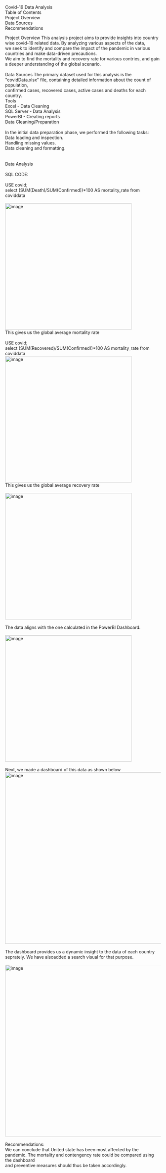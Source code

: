 Covid-19 Data Analysis
<br>
Table of Contents<br>
Project Overview<br>
Data Sources<br>
Recommendations<br>

Project Overview
This analysis project aims to provide insights into country wise covid-19 related data. By analyzing various aspects of the data,<br>
we seek to identify and compare the impact of the pandemic in various countries and make data-driven precautions.<br>
We aim to find the mortality and recovery rate for various contries, and gain a deeper understanding of the global scenario.<br>
<br>
Data Sources
The primary dataset used for this analysis is the "covidData.xlsx" file, containing detailed information about the count of population, <br>
confirmed cases, recovered cases, active cases and deaths for each country.
<br>
Tools<br>
Excel - Data Cleaning<br>
SQL Server - Data Analysis<br>
PowerBI - Creating reports<br>
Data Cleaning/Preparation<br>
<br>
In the initial data preparation phase, we performed the following tasks:<br>
Data loading and inspection.<br>
Handling missing values.<br>
Data cleaning and formatting.<br>
<br><br>
Data Analysis<br><br>
SQL CODE: <br>
<br>
USE covid;<br>
select (SUM(Death)/SUM(Confirmed))*100 AS mortality_rate from coviddata
<br><br>
<img width="409" alt="image" src="https://github.com/Sneha-2310/Covid19_Analysis/assets/98509803/fdb278e4-6567-4d69-952c-a8b2ceb1255e">
<br>
This gives us the global average  mortality rate
<br><br>
USE covid;<br>
select (SUM(Recovered)/SUM(Confirmed))*100 AS mortality_rate from coviddata
<br>
<img width="409" alt="image" src="https://github.com/Sneha-2310/Covid19_Analysis/assets/98509803/9ba21bf9-8ecf-4a26-aee5-cef1f29d51ce">
<br>
This gives us the global average recovery rate
<br><br>
<img width="409" alt="image" src="https://github.com/Sneha-2310/Covid19_Analysis/assets/98509803/dd2ed37d-fa42-43cc-ad16-8a27e657bc9c">
<br><br>
The data aligns with the one calculated in the PowerBI Dashboard.
<br><br>
<img width="409" alt="image" src="https://github.com/Sneha-2310/Covid19_Analysis/assets/98509803/97f7ff0b-10ec-4eb8-9ec7-40be2652e3b5">
<br><br>
 Next, we made a dashboard of this data as shown below
<br>
<img width="555" alt="image" src="https://github.com/Sneha-2310/Covid19_Analysis/assets/98509803/08d29399-814a-45b4-a04e-6d8dda949a96">
<br><br>
The dashboard provides us a dynamic insight to the data of each country seprately. We have alsoadded a search visual for that purpose.
<br><br>
<img width="555" alt="image" src="https://github.com/Sneha-2310/Covid19_Analysis/assets/98509803/2a80ecfa-0c00-46be-b04f-43b12719a8e4">
<br><br>
Recommendations:<br>
We can conclude that United state has been most affected by the pandemic. The mortality and contengency rate could be compared using the dashboard <br>
and preventive measures should thus be taken accordingly. <br>



